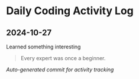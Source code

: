 # Daily Coding Activity Log

## 2024-10-27

Learned something interesting

> Every expert was once a beginner.

*Auto-generated commit for activity tracking*
